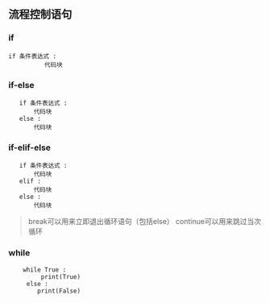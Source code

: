 ## 流程控制语句
 
### if 
```
if 条件表达式 : 
          代码块
```
### if-else
```
   if 条件表达式 :
       代码块
   else :
       代码块
```
### if-elif-else
```
   if 条件表达式 :
       代码块
   elif :
       代码块
   else : 
       代码块    
```
> break可以用来立即退出循环语句（包括else）
> continue可以用来跳过当次循环

### while
```
    while True :
         print(True)
     else :
        print(False)
```


